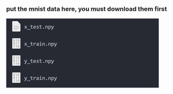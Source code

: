 ### put the mnist data here, you must download them first

![1553065585333](../../../0_image/1553065585333.png)